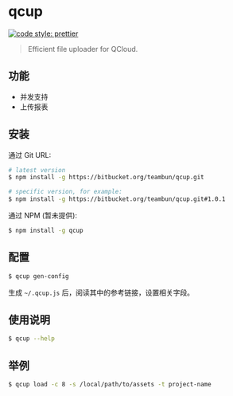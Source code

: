 # qcup

[![code style: prettier](https://img.shields.io/badge/code_style-prettier-ff69b4.svg)](https://github.com/prettier/prettier)

> Efficient file uploader for QCloud.

## 功能

- 并发支持
- 上传报表

## 安装

通过 Git URL:

```sh
# latest version
$ npm install -g https://bitbucket.org/teambun/qcup.git

# specific version, for example:
$ npm install -g https://bitbucket.org/teambun/qcup.git#1.0.1
```

通过 NPM (暂未提供):

```sh
$ npm install -g qcup
```

## 配置

```sh
$ qcup gen-config
```

生成 `~/.qcup.js` 后，阅读其中的参考链接，设置相关字段。

## 使用说明

```sh
$ qcup --help
```

## 举例

```sh
$ qcup load -c 8 -s /local/path/to/assets -t project-name
```
